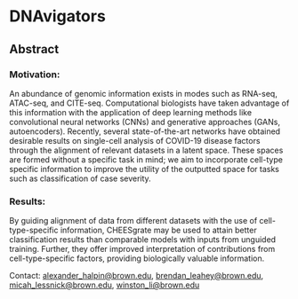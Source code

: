 # DNAvigators

## Abstract

### Motivation:

An abundance of genomic information exists in modes such as RNA-seq, ATAC-seq, and CITE-seq. Computational biologists have taken advantage of this information with the application of deep learning methods like convolutional neural networks (CNNs) and generative approaches (GANs, autoencoders). Recently, several state-of-the-art networks have obtained desirable results on single-cell analysis of COVID-19 disease factors through the alignment of relevant datasets in a latent space. These spaces are formed without a specific task in mind; we aim to incorporate cell-type specific information to improve the utility of the outputted space for tasks such as classification of case severity.

### Results:

By guiding alignment of data from different datasets with the use of cell-type-specific information, CHEESgrate may be used to attain better classification results than comparable models with inputs from unguided training. Further, they offer improved interpretation of contributions from cell-type-specific factors, providing biologically valuable information.

Contact: alexander_halpin@brown.edu, brendan_leahey@brown.edu, micah_lessnick@brown.edu, winston_li@brown.edu
